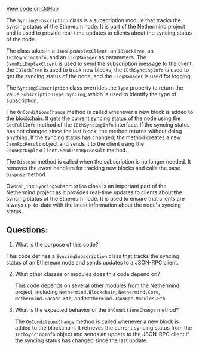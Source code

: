 [View code on GitHub](https://github.com/NethermindEth/nethermind/src/Nethermind/Nethermind.JsonRpc/Modules/Subscribe/SyncingSubscription.cs)

The `SyncingSubscription` class is a subscription module that tracks the syncing status of the Ethereum node. It is part of the Nethermind project and is used to provide real-time updates to clients about the syncing status of the node.

The class takes in a `JsonRpcDuplexClient`, an `IBlockTree`, an `IEthSyncingInfo`, and an `ILogManager` as parameters. The `JsonRpcDuplexClient` is used to send the subscription message to the client, the `IBlockTree` is used to track new blocks, the `IEthSyncingInfo` is used to get the syncing status of the node, and the `ILogManager` is used for logging.

The `SyncingSubscription` class overrides the `Type` property to return the value `SubscriptionType.Syncing`, which is used to identify the type of subscription.

The `OnConditionsChange` method is called whenever a new block is added to the blockchain. It gets the current syncing status of the node using the `GetFullInfo` method of the `IEthSyncingInfo` interface. If the syncing status has not changed since the last block, the method returns without doing anything. If the syncing status has changed, the method creates a new `JsonRpcResult` object and sends it to the client using the `JsonRpcDuplexClient.SendJsonRpcResult` method.

The `Dispose` method is called when the subscription is no longer needed. It removes the event handlers for tracking new blocks and calls the base `Dispose` method.

Overall, the `SyncingSubscription` class is an important part of the Nethermind project as it provides real-time updates to clients about the syncing status of the Ethereum node. It is used to ensure that clients are always up-to-date with the latest information about the node's syncing status.
## Questions: 
 1. What is the purpose of this code?
   
   This code defines a `SyncingSubscription` class that tracks the syncing status of an Ethereum node and sends updates to a JSON-RPC client.

2. What other classes or modules does this code depend on?
   
   This code depends on several other modules from the Nethermind project, including `Nethermind.Blockchain`, `Nethermind.Core`, `Nethermind.Facade.Eth`, and `Nethermind.JsonRpc.Modules.Eth`.

3. What is the expected behavior of the `OnConditionsChange` method?
   
   The `OnConditionsChange` method is called whenever a new block is added to the blockchain. It retrieves the current syncing status from the `IEthSyncingInfo` object and sends an update to the JSON-RPC client if the syncing status has changed since the last update.